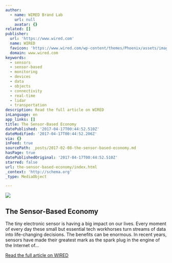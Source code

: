 ```yaml
---
author:
  - name: WIRED Brand Lab
    url: null
    avatar: {}
related: []
publisher:
  url: 'https://www.wired.com'
  name: WIRED
  favicon: 'https://www.wired.com/wp-content/themes/Phoenix/assets/images/favicon.ico'
  domain: www.wired.com
keywords:
  - sensors
  - sensor-based
  - monitoring
  - devices
  - data
  - objects
  - connectivity
  - real-time
  - lidar
  - transportation
description: Read the full article on WIRED
inLanguage: en
app_links: []
title: The Sensor-Based Economy
datePublished: '2017-04-17T00:44:52.510Z'
dateModified: '2017-04-17T00:44:52.206Z'
via: {}
inFeed: true
sourcePath: _posts/2017-02-08-the-sensor-based-economy.md
hasPage: true
datePublishedOriginal: '2017-04-17T00:44:52.510Z'
starred: false
url: the-sensor-based-economy/index.html
_context: 'http://schema.org'
_type: MediaObject

---
```

<article style=""><img src="https://imgflo.herokuapp.com/graph/2b2431f8e7ba7b0/87ccf487fc82e8f93055a25e35c85b26/noop.jpg?input=https%3A%2F%2Fassets.wired.com%2Fphotos%2Fw_2064%2Fwp-content%2Fuploads%2F2017%2F01%2FGettyImages-184286481.jpg" /><h1>The Sensor-Based Economy</h1><p>The tiny electronic sensor is having a big impact on our lives. Every moment of every day these small but essential tech workhorses turn streams of data into life-changing decisions. The benefits can be enormous. In recent years, sensors have made their greatest mark as the spark plug in the engine of the Internet of...</p></article>

[Read the full article on WIRED][0]

[0]: https://www.wired.com/brandlab/2017/01/sensor-based-economy/